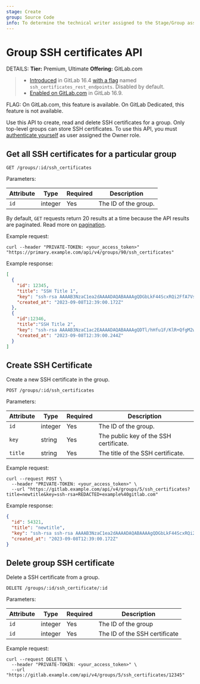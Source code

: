 ```yaml
---
stage: Create
group: Source Code
info: To determine the technical writer assigned to the Stage/Group associated with this page, see https://handbook.gitlab.com/handbook/product/ux/technical-writing/#assignments
---
```


# Group SSH certificates API

DETAILS:
**Tier:** Premium, Ultimate
**Offering:** GitLab.com

> - [Introduced](https://gitlab.com/gitlab-org/gitlab/-/issues/421915) in GitLab 16.4 [with a flag](../user/feature_flags.md) named `ssh_certificates_rest_endpoints`. Disabled by default.
> - [Enabled on GitLab.com](https://gitlab.com/gitlab-org/gitlab/-/issues/424501) in GitLab 16.9.

FLAG:
On GitLab.com, this feature is available. On GitLab Dedicated, this feature is not available.

Use this API to create, read and delete SSH certificates for a group.
Only top-level groups can store SSH certificates.
To use this API, you must [authenticate yourself](rest/authentication.md) as user assigned the Owner role.

## Get all SSH certificates for a particular group

```plaintext
GET /groups/:id/ssh_certificates
```

Parameters:

| Attribute  | Type   | Required | Description          |
| ---------- | ------ | -------- |----------------------|
| `id`      | integer | Yes       | The ID of the group. |

By default, `GET` requests return 20 results at a time because the API results are paginated.
Read more on [pagination](rest/index.md#pagination).

Example request:

```shell
curl --header "PRIVATE-TOKEN: <your_access_token>" "https://primary.example.com/api/v4/groups/90/ssh_certificates"
```

Example response:

```json
[
  {
    "id": 12345,
    "title": "SSH Title 1",
    "key": "ssh-rsa AAAAB3NzaC1ea2dAAAADAQABAAAAgQDGbLkF44ScxRQi2FfA7VsHgGqptguSbmW26jkJhEiRZpGS4/+UzaaSqc8Psw2OhSsKc5QwfrB/ANpO4LhOjDzhf2FuD8ACkv3R7XtaJ+rN6PlyzoBfLAiSyzxhEoMFDBprTgaiZKgg2yQ9dRH55w3f6XMZ4hnaUae53nQgfQLxFw== example@gitlab.com",
    "created_at": "2023-09-08T12:39:00.172Z"
  },
  {
    "id":12346,
    "title":"SSH Title 2",
    "key": "ssh-rsa AAAAB3NzaC1ac2EAAAADAQABAAAAgQDTl/hHfu1F/KlR+QfgM2wUmyxcN5YeiaWluEGIrfXUeJuI+bK6xjpE3+2afHDYtE9VQkeL32KRjefX2d72Jeoa68ewt87Vn8CcGkUTOTpHNzeL8pHMKFs3m7ArSBxNg5vTdgAsq5dbDGNtat7b2WCHTNvtWoON1Jetne30uW2EwQ== example@gitlab.com",
    "created_at": "2023-09-08T12:39:00.244Z"
  }
]
```

## Create SSH Certificate

Create a new SSH certificate in the group.

```plaintext
POST /groups/:id/ssh_certificates
```

Parameters:

| Attribute | Type       | Required | Description                           |
|-----------|------------| -------- |---------------------------------------|
| `id`      | integer    | Yes       | The ID of the group.                  |
| `key`     | string     | Yes       | The public key of the SSH certificate.|
| `title`   | string     | Yes       | The title of the SSH certificate.     |

Example request:

```shell
curl --request POST \
  --header "PRIVATE-TOKEN: <your_access_token>" \
  --url "https://gitlab.example.com/api/v4/groups/5/ssh_certificates?title=newtitle&key=ssh-rsa+REDACTED+example%40gitlab.com"
```

Example response:

```json
{
  "id": 54321,
  "title": "newtitle",
  "key": "ssh-rsa ssh-rsa AAAAB3NzaC1ea2dAAAADAQABAAAAgQDGbLkF44ScxRQi2FfA7VsHgGqptguSbmW26jkJhEiRZpGS4/+UzaaSqc8Psw2OhSsKc5QwfrB/ANpO4LhOjDzhf2FuD8ACkv3R7XtaJ+rN6PlyzoBfLAiSyzxhEoMFDBprTgaiZKgg2yQ9dRH55w3f6XMZ4hnaUae53nQgfQLxFw== example@gitlab.com",
  "created_at": "2023-09-08T12:39:00.172Z"
}
```

## Delete group SSH certificate

Delete a SSH certificate from a group.

```plaintext
DELETE /groups/:id/ssh_certificate/:id
```

Parameters:

| Attribute | Type    | Required | Description                   |
|-----------|---------| -------- |-------------------------------|
| `id`      | integer | Yes       | The ID of the group           |
| `id`      | integer | Yes       | The ID of the SSH certificate |

Example request:

```shell
curl --request DELETE \
  --header "PRIVATE-TOKEN: <your_access_token>" \
  --url "https://gitlab.example.com/api/v4/groups/5/ssh_certificates/12345"
```
